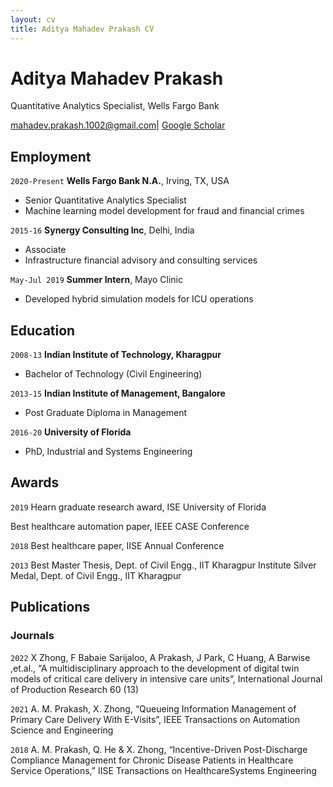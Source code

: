 ```yaml
---
layout: cv
title: Aditya Mahadev Prakash CV
---
```


# Aditya Mahadev Prakash
Quantitative Analytics Specialist, Wells Fargo Bank
<div id="webaddress">
<a href="mailto:mahadev.prakash.1002@gmail.com">mahadev.prakash.1002@gmail.com</a>|
<a href="https://scholar.google.com/citations?user=PpuVSqsAAAAJ&hl=en">Google Scholar</a> 
</div>

## Employment

`2020-Present`
__Wells Fargo Bank N.A.__, Irving, TX, USA
- Senior Quantitative Analytics Specialist
- Machine learning model development for fraud and financial crimes

`2015-16`
__Synergy Consulting Inc__, Delhi, India

- Associate
- Infrastructure financial advisory and consulting services

`May-Jul 2019`
__Summer Intern__, Mayo Clinic
- Developed hybrid simulation models for ICU operations

## Education

`2008-13`
__Indian Institute of Technology, Kharagpur__

- Bachelor of Technology (Civil Engineering)

`2013-15`
__Indian Institute of Management, Bangalore__

- Post Graduate Diploma in Management

`2016-20`
__University of Florida__

- PhD, Industrial and Systems Engineering



## Awards

`2019`
Hearn graduate research award, ISE University of Florida

Best healthcare automation paper, IEEE CASE Conference

`2018`
Best healthcare paper, IISE Annual Conference

`2013`
Best Master Thesis, Dept. of Civil Engg., IIT Kharagpur
Institute Silver Medal, Dept. of Civil Engg., IIT Kharagpur




## Publications

<!-- A list is also available [online](https://scholar.google.com/citations?user=PpuVSqsAAAAJ&hl=en) -->

### Journals

`2022`
X Zhong, F Babaie Sarijaloo, A Prakash, J Park, C Huang, A Barwise ,et.al.,  “A multidisciplinary approach to the development of digital twin models of critical care delivery in intensive care units”, International Journal of Production Research 60 (13)

`2021`
A.  M.  Prakash,  X.  Zhong,  “Queueing Information Management of Primary Care Delivery With E-Visits”, IEEE Transactions on Automation Science and Engineering 

`2018`
A.  M.  Prakash,  Q.  He  &  X.  Zhong,  “Incentive-Driven  Post-Discharge  Compliance  Management for  Chronic  Disease  Patients  in  Healthcare  Service  Operations,” IISE Transactions on HealthcareSystems Engineering



<!-- ### Footer

Last updated: January 2024 -->


